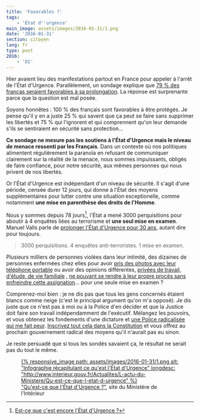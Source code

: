 ```yaml
---
title: 'Favorables ?'
tags:
    - 'État d''urgence'
main_image: assets/images/2016-01-31/1.png
date: '2016-01-31'
section: citoyen
lang: fr
type: post
2016:
    - '01'
---
```


Hier avaient lieu des manifestations partout en France pour appeler à l'arrêt de l'État d'Urgence. Parallèlement, un sondage explique que [79 % des franças seraient favorables à sa prolongation](http://www.atlantico.fr/decryptage/79-pourcents-francais-favorables-prolongation-etat-urgence-jerome-fourquet-2568017.html "&quot;79% des Français favorables à une prolongation de l'état d'urgence&quot;, Jérôme Fourquet pour Atlantico"). La réponse est surprenante parce que la question est mal posée.

<!-- more -->

Soyons honnêtes : 100 % des français sont favorables à être protégés. Je pense qu'il y en a juste 25 % qui savent que ça peut se faire sans supprimer les libertés et 75 % qui l'ignorent et qui comprennent qu'on leur demande s'ils se sentiraient en sécurité sans protection…

**Ce sondage ne mesure pas les soutiens à l'État d'Urgence mais le niveau de menace ressenti par les Français**. Dans un contexte où nos politiques alimentent régulièrement la paranoïa en refusant de communiquer clairement sur la réalité de la menace, nous sommes impuissants, obligés de faire confiance, pour notre sécurité, aux mêmes personnes qui nous privent de nos libertés.

Or l'État d'Urgence est indépendant d'un niveau de sécurité. Il s'agit d'une période, censée durer 12 jours, qui donne à l'État des moyens supplémentaires pour lutter contre une situation exceptionelle, comme notamment **une mise en parenthèse des droits de l'Homme**.

Nous y sommes depuis 78 jours[^1], l'État a mené 3000 perquisitions pour aboutir à 4 enquêtes liées au terrorisme et **une seul mise en examen**. Manuel Valls parle de [prolonger l'État d'Urgence pour 30 ans](http://tempsreel.nouvelobs.com/societe/etat-d-urgence/20160122.OBS3198/manuel-valls-a-la-bbc-l-etat-d-urgence-devrait-etre-maintenu-jusqu-a-la-defaite-de-daech.html "&quot;Etat d'urgence maintenu jusqu'à la défaite de Daech : Valls crée l'imbroglio&quot;, Laurau Thouny pour Le Nouvel Obs "), autant dire pour toujours.

> 3000 perquisitions.
> 4 enquêtes anti-terroristes.
> 1 mise en examen.

[^1]: [Est-ce que c'est encore l'État d'Urgence ?](https://estcequecestencoreletatdurgence.fr/)

Plusieurs milliers de personnes violées dans leur intimité, des dizaines de personnes enfermées chez elles pour avoir [pris des photos avec leur téléphone portable](http://www.lemonde.fr/police-justice/article/2016/01/22/etat-d-urgence-le-conseil-d-etat-suspend-pour-la-premiere-fois-une-assignation-a-residence_4852070_1653578.html "&quot;Etat d’urgence : le Conseil d’Etat suspend pour la première fois une assignation à résidence
En savoir plus sur http://www.lemonde.fr/police-justice/article/2016/01/22/etat-d-urgence-le-conseil-d-etat-suspend-pour-la-premiere-fois-une-assignation-a-residence_4852070_1653578.html#wZxy4cY9Fqtg9l62.99&quot;, Camille Bordenet pour LeMonde.fr") ou avoir des opinions différentes, [privées de travail, d'étude, de vie familiale](http://www.bastamag.net/Vivre-sous-l-etat-d-urgence-le-recit-des-assignes-a-residence-et-des-interdits "&quot;Vivre sous l’état d’urgence : le récit des assignés à résidence et des «&nbsp;interdits d’Île-de-France&nbsp;»&quot; par Nolwenn Weiler pour Bastamag.net") , [ne pouvant se rendre à leur propre procès sans enfreindre cette assignation](http://delinquance.blog.lemonde.fr/2015/12/08/etat-durgence-un-assigne-en-garde-a-vue-pour-avoir-assiste-a-son-refere-liberte/ "&quot;Etat d’urgence : un assigné en garde à vue pour avoir assisté à son référé-liberté&quot;, Laurent Borredon")… pour une seule mise en examen ?

Comprenez-moi bien : je ne dis pas que tous les gens concernés étaient blancs comme neige (c'est le principal argument qu'on m'a opposé). Je dis juste que ce n'est pas à moi ou à la Police d'en décider et que la Justice doit faire son travail indépendamment de l'exécutif. Mélangez les pouvoirs, et vous obtenez les fondements d'une dictature et [une Police radicalisée qui me fait peur](/2016/01/enlisement/ "Enlisement"). [Inscrivez tout cela dans la Constitution](/2015/12/analyse-du-projet-de-revision-constitutionnelle-etat-urgence/ "Analyse du projet de révision constitutionnelle : l'État d'Urgence") et vous offrez au prochain gouvernement radical des moyens qu'il n'aurait pas eu sinon.

Je reste persuadé que si tous les sondés savaient ça, le résultat ne serait pas du tout le même.

<figure>
  <a data-featherlight="image" href="/assets/images/2016-01-31/1.png" title="Voir en plus grand">
      {% responsive_image path: assets/images/2016-01-31/1.png alt: "Infographie récapitulant ce qu'est l'État d'Urgence" longdesc: "http://www.interieur.gouv.fr/Actualites/L-actu-du-Ministere/Qu-est-ce-que-l-etat-d-urgence" %}
  </a>
  <figcaption><a href="http://www.interieur.gouv.fr/Actualites/L-actu-du-Ministere/Qu-est-ce-que-l-etat-d-urgence">"Qu'est-ce que l'État d'Urgence ?"</a>, site du Ministère de l'Intérieur</figcaption>
</figure>
